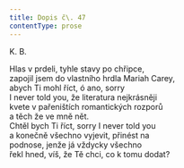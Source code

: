 ```yaml
---
title: Dopis č\. 47
contentType: prose
---
```


K. B.

Hlas v prdeli, tyhle stavy po chřipce,  
zapojil jsem do vlastního hrdla Mariah Carey,  
abych Ti mohl říct, ó ano, sorry  
I never told you, že literatura nejkrásněji  
kvete v pařeništích romantických rozporů  
a těch že ve mně nět.  
Chtěl bych Ti říct, sorry I never told you  
a konečně všechno vyjevit, přinést na  
podnose, jenže já vždycky všechno  
řekl hned, víš, že Tě chci, co k tomu dodat?
